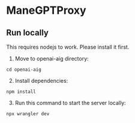 # ManeGPTProxy
 
## Run locally
This requires nodejs to work. Please install it first.
1. Move to openai-aig directory:
```
cd openai-aig
```
2. Install dependencies:
```
npm install
```
3. Run this command to start the server locally:
```
npx wrangler dev
```
